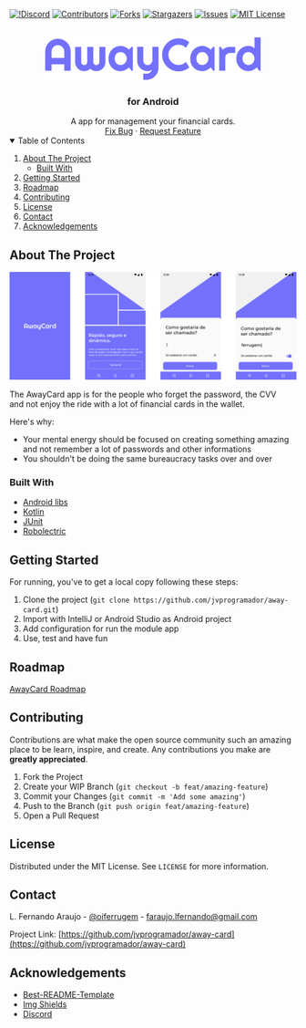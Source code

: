 [![!Discord][discord-shield]][discord-url]
[![Contributors][contributors-shield]][contributors-url]
[![Forks][forks-shield]][forks-url]
[![Stargazers][stars-shield]][stars-url]
[![Issues][issues-shield]][issues-url]
[![MIT License][license-shield]][license-url]

<!-- PROJECT LOGO -->
<br />
<div align="center">
    <img src="images/logo.svg" alt="AwayCard logo" />
    <h3>for Android</h3>
</div>

<div align="center">
    A app for management your financial cards.
    <br />
    <a href="https://github.com/jvprogramador/away-card/pulls">Fix Bug</a>
    ·
    <a href="https://github.com/jvprogramador/away-card/issues">Request Feature</a>
</div>

<!-- TABLE OF CONTENTS -->
<details open="open">
  <summary>Table of Contents</summary>
  <ol>
    <li>
      <a href="#about-the-project">About The Project</a>
      <ul>
        <li><a href="#built-with">Built With</a></li>
      </ul>
    </li>
    <li><a href="#getting-started">Getting Started</a></li>
    <li><a href="#roadmap">Roadmap</a></li>
    <li><a href="#contributing">Contributing</a></li>
    <li><a href="#license">License</a></li>
    <li><a href="#contact">Contact</a></li>
    <li><a href="#acknowledgements">Acknowledgements</a></li>
  </ol>
</details>



<!-- ABOUT THE PROJECT -->
## About The Project

![Product Name Screen Shot][product-screenshot]

The AwayCard app is for the people who forget the password, the CVV\
and not enjoy the ride with a lot of financial cards in the wallet.

Here's why:
* Your mental energy should be focused on creating something amazing and not remember a lot of passwords and other informations
* You shouldn't be doing the same bureaucracy tasks over and over

### Built With

* [Android libs](https://developer.android.com/jetpack/androidx/explorer?case=all)
* [Kotlin](https://kotlinlang.org/docs/android-overview.html)
* [JUnit](https://junit.org/junit5/)
* [Robolectric](http://robolectric.org/)

<!-- GETTING STARTED -->
## Getting Started

For running, you've to get a local copy following these steps:

1. Clone the project (`git clone https://github.com/jvprogramador/away-card.git`)
2. Import with IntelliJ or Android Studio as Android project
3. Add configuration for run the module app
4. Use, test and have fun

<!-- ROADMAP -->
## Roadmap
[AwayCard Roadmap](https://github.com/jvprogramador/away-card/projects/1)

<!-- CONTRIBUTING -->
## Contributing

Contributions are what make the open source community such an amazing place to be learn, inspire, and create. Any contributions you make are **greatly appreciated**.

1. Fork the Project
2. Create your WIP Branch (`git checkout -b feat/amazing-feature`)
3. Commit your Changes (`git commit -m 'Add some amazing'`)
4. Push to the Branch (`git push origin feat/amazing-feature`)
5. Open a Pull Request

<!-- LICENSE -->
## License

Distributed under the MIT License. See `LICENSE` for more information.

<!-- CONTACT -->
## Contact

L. Fernando Araujo - [@oiferrugem](https://twitter.com/oiferrugem) - faraujo.lfernando@gmail.com

Project Link: [https://github.com/jvprogramador/away-card](https://github.com/jvprogramador/away-card)

<!-- ACKNOWLEDGEMENTS -->
## Acknowledgements
* [Best-README-Template](https://github.com/othneildrew/Best-README-Template)
* [Img Shields](https://shields.io)
* [Discord](https://discord.com/)

<!-- MARKDOWN LINKS & IMAGES -->
<!-- https://www.markdownguide.org/basic-syntax/#reference-style-links -->
[discord-shield]: https://img.shields.io/discord/825774825812787292?color=738AD7&label=AWAYCARD%20DISCORD&style=for-the-badge
[discord-url]: https://discord.gg/SYK5s6Bvp6
[contributors-shield]: https://img.shields.io/github/contributors/jvprogramador/away-card?style=for-the-badge
[contributors-url]: https://github.com/jvprogramador/away-card/graphs/contributors
[forks-shield]: https://img.shields.io/github/forks/jvprogramador/away-card?style=for-the-badge
[forks-url]: https://github.com/jvprogramador/away-card/network/members
[stars-shield]: https://img.shields.io/github/stars/jvprogramador/away-card?style=for-the-badge
[stars-url]: https://github.com/jvprogramador/away-card/stargazers
[issues-shield]: https://img.shields.io/github/issues/jvprogramador/away-card?style=for-the-badge
[issues-url]: https://github.com/jvprogramador/away-card/issues
[license-shield]: https://img.shields.io/github/license/jvprogramador/away-card?style=for-the-badge
[license-url]: https://github.com/jvprogramador/away-card/blob/main/LICENSE.txt
[product-screenshot]: images/screenshot.png

